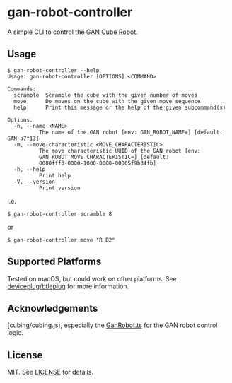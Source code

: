 # gan-robot-controller

A simple CLI to control the [GAN Cube Robot](https://www.gancube.com/products/gan-speed-cube-robot).

## Usage

```console
$ gan-robot-controller --help
Usage: gan-robot-controller [OPTIONS] <COMMAND>

Commands:
  scramble  Scramble the cube with the given number of moves
  move      Do moves on the cube with the given move sequence
  help      Print this message or the help of the given subcommand(s)

Options:
  -n, --name <NAME>
          The name of the GAN robot [env: GAN_ROBOT_NAME=] [default: GAN-a7f13]
  -m, --move-characteristic <MOVE_CHARACTERISTIC>
          The move characteristic UUID of the GAN robot [env:
          GAN_ROBOT_MOVE_CHARACTERISTIC=] [default:
          0000fff3-0000-1000-8000-00805f9b34fb]
  -h, --help
          Print help
  -V, --version
          Print version
```

i.e.

```console
$ gan-robot-controller scramble 8
```

or

```console
$ gan-robot-controller move "R D2"
```

## Supported Platforms

Tested on macOS, but could work on other platforms. See [deviceplug/btleplug](https://github.com/deviceplug/btleplug) for more information.

## Acknowledgements

[cubing/cubing.js), especially the [GanRobot.ts](https://github.com/cubing/cubing.js/blob/19e893db4d6b2feaeafd4e40f3a5183b6bad88fc/src/cubing/bluetooth/smart-robot/GanRobot.ts) for the GAN robot control logic.

## License

MIT. See [LICENSE](LICENSE) for details.
